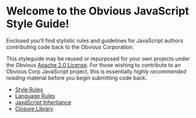 # Welcome to the Obvious JavaScript Style Guide!

Enclosed you'll find stylistic rules and guidelines for JavaScript authors contributing code back to the Obvious Corporation.

This styleguide may be reused or repurposed for your own projects under the Obvious [Apache 2.0 License](https://github.com/Obvious/open-source/blob/master/apache-license-2.0.md). For those wishing to contribute to an Obvious Corp JavaScript project, this is essentially *highly recommended reading* material before you begin submitting code back.

  * [Style Rules](style-rules.md)
  * [Language Rules](language-rules.md)
  * [JavaScript Inheritance](inheritance.md)
  * [Closure Library](closure-library.md)